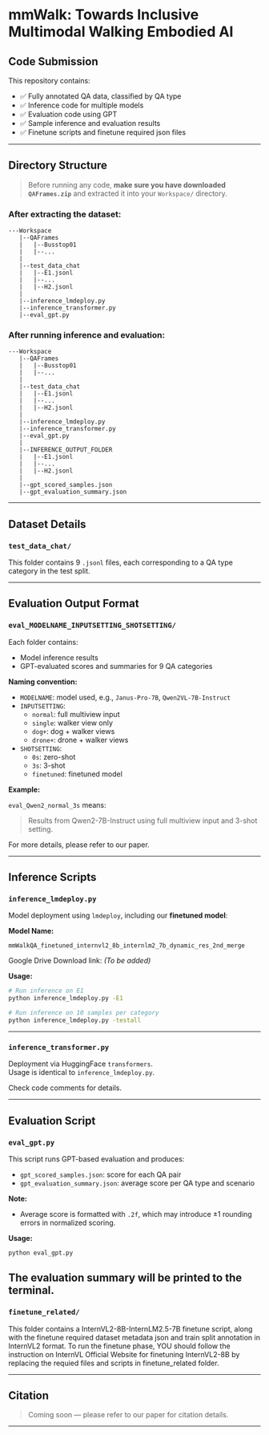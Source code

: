 # mmWalk: Towards Inclusive Multimodal Walking Embodied AI

## Code Submission

This repository contains:

- ✅ Fully annotated QA data, classified by QA type  
- ✅ Inference code for multiple models  
- ✅ Evaluation code using GPT  
- ✅ Sample inference and evaluation results
- ✅ Finetune scripts and finetune required json files


---

## Directory Structure

> Before running any code, **make sure you have downloaded `QAFrames.zip`** and extracted it into your `Workspace/` directory.

### After extracting the dataset:

```
---Workspace
   |--QAFrames
   |   |--Busstop01
   |   |--...
   |
   |--test_data_chat
   |   |--E1.jsonl
   |   |--...
   |   |--H2.jsonl
   |
   |--inference_lmdeploy.py
   |--inference_transformer.py
   |--eval_gpt.py
```

### After running inference and evaluation:

```
---Workspace
   |--QAFrames
   |   |--Busstop01
   |   |--...
   |
   |--test_data_chat
   |   |--E1.jsonl
   |   |--...
   |   |--H2.jsonl
   |
   |--inference_lmdeploy.py
   |--inference_transformer.py
   |--eval_gpt.py
   |
   |--INFERENCE_OUTPUT_FOLDER
   |   |--E1.jsonl
   |   |--...
   |   |--H2.jsonl
   |
   |--gpt_scored_samples.json
   |--gpt_evaluation_summary.json
```

---

##  Dataset Details

### `test_data_chat/`

This folder contains 9 `.jsonl` files, each corresponding to a QA type category in the test split.

---

## Evaluation Output Format

### `eval_MODELNAME_INPUTSETTING_SHOTSETTING/`

Each folder contains:
- Model inference results
- GPT-evaluated scores and summaries for 9 QA categories

**Naming convention:**

- `MODELNAME`: model used, e.g., `Janus-Pro-7B`, `Qwen2VL-7B-Instruct`
- `INPUTSETTING`:
  - `normal`: full multiview input
  - `single`: walker view only
  - `dog+`: dog + walker views
  - `drone+`: drone + walker views
- `SHOTSETTING`:
  - `0s`: zero-shot
  - `3s`: 3-shot
  - `finetuned`: finetuned model

**Example:**

`eval_Qwen2_normal_3s` means:
> Results from Qwen2-7B-Instruct using full multiview input and 3-shot setting.

For more details, please refer to our paper.

---

##  Inference Scripts

### `inference_lmdeploy.py`

Model deployment using `lmdeploy`, including our **finetuned model**:

**Model Name:**
```
mmWalkQA_finetuned_internvl2_8b_internlm2_7b_dynamic_res_2nd_merge
```

Google Drive Download link: *(To be added)*

**Usage:**

```bash
# Run inference on E1
python inference_lmdeploy.py -E1

# Run inference on 10 samples per category
python inference_lmdeploy.py -testall
```

---

### `inference_transformer.py`

Deployment via HuggingFace `transformers`.  
Usage is identical to `inference_lmdeploy.py`.

Check code comments for details.

---

## Evaluation Script

### `eval_gpt.py`

This script runs GPT-based evaluation and produces:

- `gpt_scored_samples.json`: score for each QA pair
- `gpt_evaluation_summary.json`: average score per QA type and scenario

**Note:**
- Average score is formatted with `.2f`, which may introduce ±1 rounding errors in normalized scoring.

**Usage:**

```bash
python eval_gpt.py
```

The evaluation summary will be printed to the terminal.
---

### `finetune_related/`

This folder contains a InternVL2-8B-InternLM2.5-7B finetune script, along with the finetune required dataset metadata json and train split annotation in InternVL2 format. To run the finetune phase, YOU should follow the instruction on InternVL Official Website for finetuning InternVL2-8B by replacing the requied files and scripts in finetune_related folder.

---


## Citation

> Coming soon — please refer to our paper for citation details.

---

